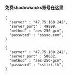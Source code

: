 
#### 免费shadowsocks账号在这里 

```
{
  "server" : "47.75.160.242",
  "server_port" : 49999,
  "method" : "aes-256-gcm",
  "password" : "sssxo.com",
}

{
  "server" : "47.75.160.242",
  "server_port" : 50032,
  "method" : "aes-256-gcm",
  "password" : "sstizi.tk",
}

```











